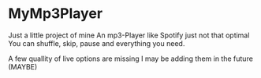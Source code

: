# MyMp3Player
Just a little project of mine
An mp3-Player like Spotify just not that optimal
You can shuffle, skip, pause and everything you need.

A few quallity of live options are missing I may be adding them in the future (MAYBE)

